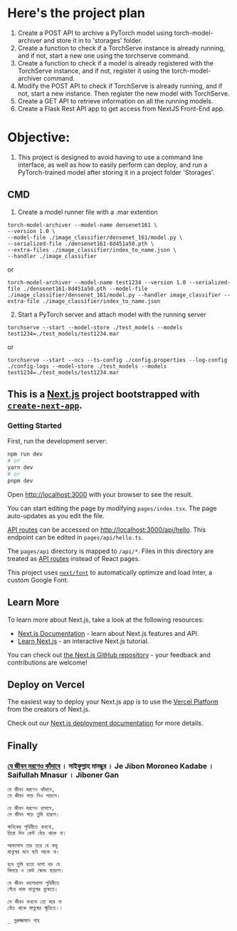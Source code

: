 # Here's the project plan

1. Create a POST API to archive a PyTorch model using torch-model-archiver and store it in to 'storages' folder.
2.  Create a function to check if a TorchServe instance is already running, and if not, start a new one using the torchserve command.
3. Create a function to check if a model is already registered with the TorchServe instance, and if not, register it using the torch-model-archiver command.
4. Modify the POST API to check if TorchServe is already running, and if not, start a new instance. Then register the new model with TorchServe.
5. Create a GET API to retrieve information on all the running models.
6. Create a Flask Rest API app to get access from NextJS Front-End app.

# Objective:
1. This project is designed to avoid having to use a command line interface, as well as how to easily perform can deploy, and run a PyTorch-trained model after storing it in a project folder 'Storages'.

## CMD
1. Create a model runner file with a .mar extention
```
torch-model-archiver --model-name densenet161 \
--version 1.0 \
--model-file ./image_classifier/densenet_161/model.py \
--serialized-file ./densenet161-8d451a50.pth \ 
--extra-files ./image_classifier/index_to_name.json \
--handler ./image_classifier
```
or
```
torch-model-archiver --model-name test1234 --version 1.0 --serialized-file ./densenet161-8d451a50.pth --model-file ./image_classifier/densenet_161/model.py --handler image_classifier --extra-file ./image_classifier/index_to_name.json
```

2. Start a PyTorch server and attach model with the running server
```
torchserve --start --model-store ./test_models --models test1234=./test_models/test1234.mar
```
or
```
torchserve --start --ncs --ts-config ./config.properties --log-config ./config-logs --model-store ./test_models --models test1234=./test_models/test1234.mar
```


## This is a [Next.js](https://nextjs.org/) project bootstrapped with [`create-next-app`](https://github.com/vercel/next.js/tree/canary/packages/create-next-app).

### Getting Started

First, run the development server:

```bash
npm run dev
# or
yarn dev
# or
pnpm dev
```

Open [http://localhost:3000](http://localhost:3000) with your browser to see the result.

You can start editing the page by modifying `pages/index.tsx`. The page auto-updates as you edit the file.

[API routes](https://nextjs.org/docs/api-routes/introduction) can be accessed on [http://localhost:3000/api/hello](http://localhost:3000/api/hello). This endpoint can be edited in `pages/api/hello.ts`.

The `pages/api` directory is mapped to `/api/*`. Files in this directory are treated as [API routes](https://nextjs.org/docs/api-routes/introduction) instead of React pages.

This project uses [`next/font`](https://nextjs.org/docs/basic-features/font-optimization) to automatically optimize and load Inter, a custom Google Font.

## Learn More

To learn more about Next.js, take a look at the following resources:

- [Next.js Documentation](https://nextjs.org/docs) - learn about Next.js features and API.
- [Learn Next.js](https://nextjs.org/learn) - an interactive Next.js tutorial.

You can check out [the Next.js GitHub repository](https://github.com/vercel/next.js/) - your feedback and contributions are welcome!

## Deploy on Vercel

The easiest way to deploy your Next.js app is to use the [Vercel Platform](https://vercel.com/new?utm_medium=default-template&filter=next.js&utm_source=create-next-app&utm_campaign=create-next-app-readme) from the creators of Next.js.

Check out our [Next.js deployment documentation](https://nextjs.org/docs/deployment) for more details.


## Finally
### [যে জীবন মরণেও কাঁদাবে](https://www.youtube.com/watch?v=otQCQ6rLMCg&t=453s&ab_channel=SaifullahMansurOfficial) । সাইফুল্লাহ মানছুর । Je Jibon Moroneo Kadabe । Saifullah Mnasur । Jiboner Gan

```
যে জীবন মরণেও কাঁদাবে,
সে জীবন গড়ে নিও পাড়লে।

যে জীবন মরণেও হাসাবে, 
সে জীবন গড়ে তুমি হারলে।

ক্ষনিকের পৃথিবীতে কখনো,
চিরো দিন কেউ বেঁচে থাকে না।

আফসোস তার তরে যে কভু
মানুষের মনে ছবি আকে না।

হবে তুমি হতো ভাগা বড় যে 
বিদায়ে ও কেউ ক্ষোভ ছাড়লে।

যে জীবন ভালোবাসা পৃথিবীতে 
গেঁথে থাক মানুষের বুকেতে।

সে জীবন কখনো তো মরে না
বেঁচে থাকে মানুষের স্মৃতিতে।।

_ নুরুজ্জামান শাহ

```